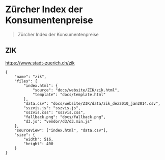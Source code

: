 # Zürcher Index der Konsumentenpreise

> Zürcher Index der Konsumentenpreise

## ZIK

https://www.stadt-zuerich.ch/zik

```project
{
    "name": "zik",
    "files": {
        "index.html": {
            "source": "docs/website/ZIK/zik.html",
            "template": "docs/template.html"
        },
        "data.csv": "docs/website/ZIK/data/zik_dez2010_jan2014.csv",
        "sszvis.js": "sszvis.js",
        "sszvis.css": "sszvis.css",
        "fallback.png": "docs/fallback.png",
        "d3.js": "vendor/d3/d3.min.js"
    },
    "sourceView": ["index.html", "data.csv"],
    "size": {
        "width": 516,
        "height": 400
    }
}
```
